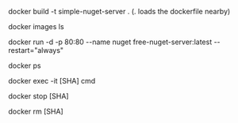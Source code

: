 docker build -t simple-nuget-server . (. loads the dockerfile nearby)

docker images ls

docker run -d -p 80:80 --name nuget free-nuget-server:latest --restart="always"

docker ps

docker exec -it [SHA] cmd

docker stop [SHA]

docker rm [SHA]